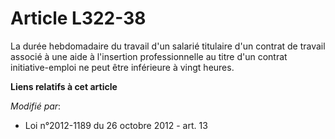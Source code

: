 # Article L322-38

La durée hebdomadaire du travail d'un salarié titulaire d'un contrat de travail associé à une  aide à l'insertion
professionnelle au titre d'un contrat initiative-emploi ne peut être inférieure à vingt heures.

**Liens relatifs à cet article**

_Modifié par_:

  - Loi n°2012-1189 du 26 octobre 2012 - art. 13
